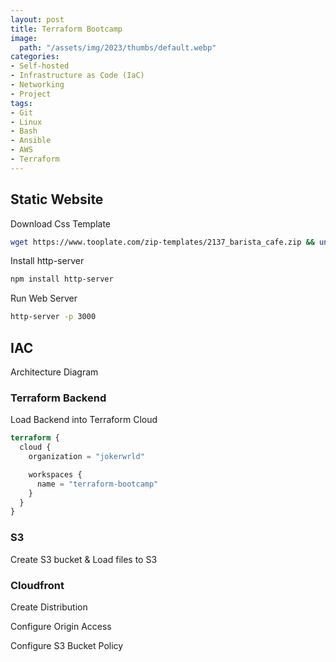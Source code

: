 ```yaml
---
layout: post
title: Terraform Bootcamp
image:
  path: "/assets/img/2023/thumbs/default.webp"
categories:
- Self-hosted
- Infrastructure as Code (IaC)
- Networking
- Project
tags:
- Git
- Linux
- Bash
- Ansible
- AWS
- Terraform
---
```




## Static Website

Download Css Template

```bash
wget https://www.tooplate.com/zip-templates/2137_barista_cafe.zip && unzip *.zip -d . && rm -rf *.zip
```

Install http-server

```bash
npm install http-server
```

Run Web Server

```bash
http-server -p 3000
```


## IAC

Architecture Diagram

### Terraform Backend

Load Backend into Terraform Cloud

```terraform
terraform {
  cloud {
    organization = "jokerwrld"

    workspaces {
      name = "terraform-bootcamp"
    }
  }
}
```

### S3

Create S3 bucket &
Load files to S3



### Cloudfront

Create Distribution

Configure Origin Access

Configure S3 Bucket Policy

